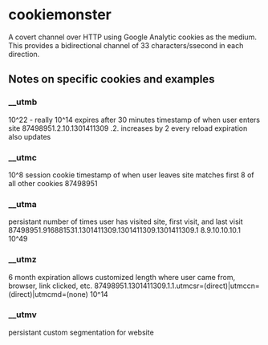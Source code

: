 cookiemonster
=============

A covert channel over HTTP using Google Analytic cookies as the medium.  This provides a bidirectional channel of 33 characters/ssecond in each direction.

## Notes on specific cookies and examples
### __utmb
  10^22 - really 10^14
  expires after 30 minutes
  timestamp of when user enters site
  87498951.2.10.1301411309
    .2. increases by 2 every reload
    expiration also updates

### __utmc
  10^8
  session cookie
  timestamp of when user leaves site
  matches first 8 of all other cookies
  87498951

### __utma
  persistant
  number of times user has visited site, first visit, and last visit
  87498951.916881531.1301411309.1301411309.1301411309.1
  8.9.10.10.10.1
  10^49
### __utmz
  6 month expiration
  allows customized length
  where user came from, browser, link clicked, etc.
  87498951.1301411309.1.1.utmcsr=(direct)|utmccn=(direct)|utmcmd=(none)
  10^14
### __utmv
  persistant
  custom segmentation for website
